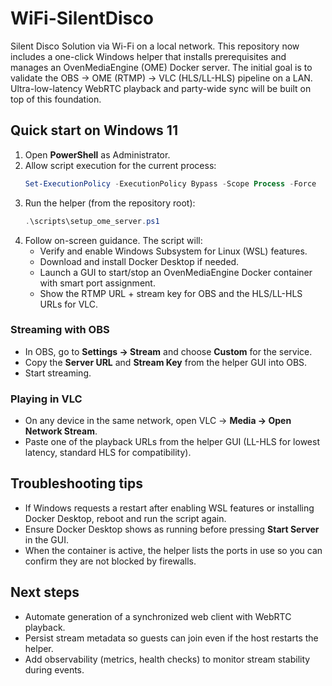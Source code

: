 # WiFi-SilentDisco

Silent Disco Solution via Wi-Fi on a local network. This repository now includes a one-click Windows helper that installs
prerequisites and manages an OvenMediaEngine (OME) Docker server. The initial goal is to validate the OBS → OME (RTMP) → VLC
(HLS/LL-HLS) pipeline on a LAN. Ultra-low-latency WebRTC playback and party-wide sync will be built on top of this foundation.

## Quick start on Windows 11

1. Open **PowerShell** as Administrator.
2. Allow script execution for the current process:
   ```powershell
   Set-ExecutionPolicy -ExecutionPolicy Bypass -Scope Process -Force
   ```
3. Run the helper (from the repository root):
   ```powershell
   .\scripts\setup_ome_server.ps1
   ```
4. Follow on-screen guidance. The script will:
   - Verify and enable Windows Subsystem for Linux (WSL) features.
   - Download and install Docker Desktop if needed.
   - Launch a GUI to start/stop an OvenMediaEngine Docker container with smart port assignment.
   - Show the RTMP URL + stream key for OBS and the HLS/LL-HLS URLs for VLC.

### Streaming with OBS

- In OBS, go to **Settings → Stream** and choose **Custom** for the service.
- Copy the **Server URL** and **Stream Key** from the helper GUI into OBS.
- Start streaming.

### Playing in VLC

- On any device in the same network, open VLC → **Media → Open Network Stream**.
- Paste one of the playback URLs from the helper GUI (LL-HLS for lowest latency, standard HLS for compatibility).

## Troubleshooting tips

- If Windows requests a restart after enabling WSL features or installing Docker Desktop, reboot and run the script again.
- Ensure Docker Desktop shows as running before pressing **Start Server** in the GUI.
- When the container is active, the helper lists the ports in use so you can confirm they are not blocked by firewalls.

## Next steps

- Automate generation of a synchronized web client with WebRTC playback.
- Persist stream metadata so guests can join even if the host restarts the helper.
- Add observability (metrics, health checks) to monitor stream stability during events.

